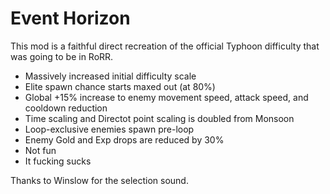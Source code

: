 # Event Horizon

This mod is a faithful direct recreation of the official Typhoon difficulty that was going to be in RoRR.

* Massively increased initial difficulty scale
* Elite spawn chance starts maxed out (at 80%)
* Global +15% increase to enemy movement speed, attack speed, and cooldown reduction
* Time scaling and Directot point scaling is doubled from Monsoon
* Loop-exclusive enemies spawn pre-loop
* Enemy Gold and Exp drops are reduced by 30%
* Not fun
* It fucking sucks

Thanks to Winslow for the selection sound.
